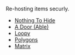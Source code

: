 Re-hosting items securly.
* [Nothing To Hide](/ncase/Nothing%20To%20Hide/code/demo/index.html)
* [A Door (Able)](/ncase/A%20Door%20(Able))
* [Loopy](/ncase/Loopy)
* [Polygons](/ncase/Polygons)
* [Matrix](/ncase/Matrix)
